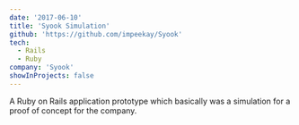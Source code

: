 ```yaml
---
date: '2017-06-10'
title: 'Syook Simulation'
github: 'https://github.com/impeekay/Syook'
tech:
  - Rails
  - Ruby
company: 'Syook'
showInProjects: false
---
```


A Ruby on Rails application prototype which basically was a simulation for a proof of concept for the company.
